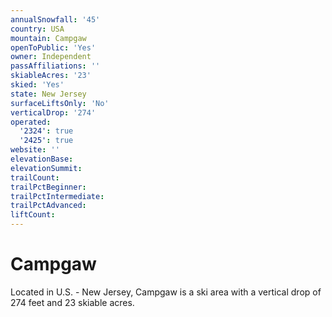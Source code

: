 ```yaml
---
annualSnowfall: '45'
country: USA
mountain: Campgaw
openToPublic: 'Yes'
owner: Independent
passAffiliations: ''
skiableAcres: '23'
skied: 'Yes'
state: New Jersey
surfaceLiftsOnly: 'No'
verticalDrop: '274'
operated:
  '2324': true
  '2425': true
website: ''
elevationBase:
elevationSummit:
trailCount:
trailPctBeginner:
trailPctIntermediate:
trailPctAdvanced:
liftCount:
---
```



# Campgaw

Located in U.S. - New Jersey, Campgaw is a ski area with a vertical drop of 274 feet and 23 skiable acres.
